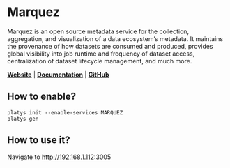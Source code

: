 # Marquez

Marquez is an open source metadata service for the collection, aggregation, and visualization of a data ecosystem’s metadata. It maintains the provenance of how datasets are consumed and produced, provides global visibility into job runtime and frequency of dataset access, centralization of dataset lifecycle management, and much more.

**[Website](https://marquezproject.github.io/marquez/)** | **[Documentation](https://marquezproject.github.io/marquez/)** | **[GitHub](https://github.com/MarquezProject/marquez)**

## How to enable?

```
platys init --enable-services MARQUEZ
platys gen
```

## How to use it?

Navigate to <http://192.168.1.112:3005>